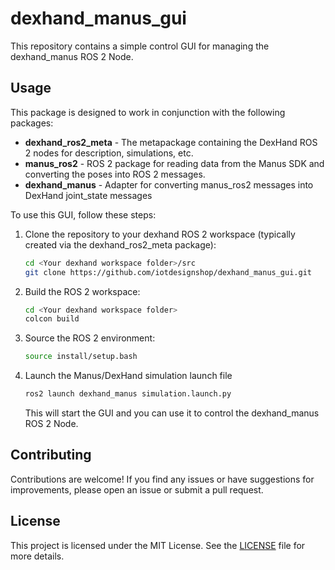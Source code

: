 # dexhand_manus_gui

This repository contains a simple control GUI for managing the dexhand_manus ROS 2 Node.

## Usage

This package is designed to work in conjunction with the following packages:

- **dexhand_ros2_meta** - The metapackage containing the DexHand ROS 2 nodes for description, simulations, etc. 
- **manus_ros2** - ROS 2 package for reading data from the Manus SDK and converting the poses into ROS 2 messages.
- **dexhand_manus** - Adapter for converting manus_ros2 messages into DexHand joint_state messages

To use this GUI, follow these steps:

1. Clone the repository to your dexhand ROS 2 workspace (typically created via the dexhand_ros2_meta package):

    ```bash
    cd <Your dexhand workspace folder>/src
    git clone https://github.com/iotdesignshop/dexhand_manus_gui.git
    ```

2. Build the ROS 2 workspace:

    ```bash
    cd <Your dexhand workspace folder>
    colcon build
    ```

3. Source the ROS 2 environment:

    ```bash
    source install/setup.bash
    ```

4. Launch the Manus/DexHand simulation launch file

    ```bash
    ros2 launch dexhand_manus simulation.launch.py
    ```

    This will start the GUI and you can use it to control the dexhand_manus ROS 2 Node.

## Contributing

Contributions are welcome! If you find any issues or have suggestions for improvements, please open an issue or submit a pull request.

## License

This project is licensed under the MIT License. See the [LICENSE](LICENSE) file for more details.